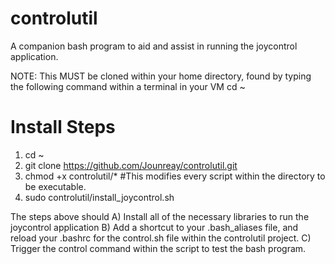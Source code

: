# controlutil
A companion bash program to aid and assist in running the joycontrol application.

NOTE: This MUST be cloned within your home directory, found by typing the following command within a terminal in your VM
cd ~

# Install Steps
1) cd ~
2) git clone https://github.com/Jounreay/controlutil.git
3) chmod +x controlutil/* #This modifies every script within the directory to be executable.
4) sudo controlutil/install_joycontrol.sh

The steps above should 
A) Install all of the necessary libraries to run the joycontrol application
B) Add a shortcut to your .bash_aliases file, and reload your .bashrc for the control.sh file within the controlutil project.
C) Trigger the control command within the script to test the bash program.
